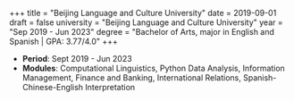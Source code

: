 +++
title = "Beijing Language and Culture University"
date = 2019-09-01
draft = false
university = "Beijing Language and Culture University"
year = "Sep 2019 - Jun 2023"
degree = "Bachelor of Arts, major in English and Spanish | GPA: 3.77/4.0"
+++

- **Period**: Sept 2019 - Jun 2023
- **Modules**: Computational Linguistics, Python Data Analysis, Information Management, Finance and Banking, International Relations, Spanish-Chinese-English Interpretation